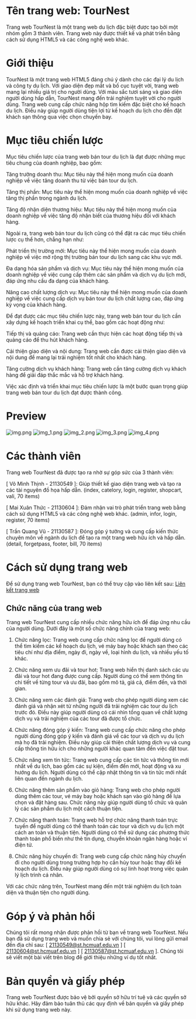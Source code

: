# Tên trang web: TourNest

Trang web TourNest là một trang web du lịch đặc biệt được tạo bởi một nhóm gồm 3 thành viên. Trang web này được thiết kế
và phát triển bằng cách sử dụng HTML5 và các công nghệ web khác.

# Giới thiệu

TourNest là một trang web HTML5 đáng chú ý dành cho các đại lý du lịch và công ty du lịch. Với giao diện đẹp mắt và
bố cục tuyệt vời, trang web mang lại nhiều giá trị cho người dùng. Với màu sắc tươi sáng và giao diện người dùng hấp
dẫn, TourNest mang đến trải nghiệm tuyệt vời cho người dùng. Trang web cung cấp chức năng hộp tìm kiếm đặc biệt cho kế
hoạch du lịch. Điều này giúp người dùng tiện lợi từ kế hoạch du lịch cho đến đặt
khách sạn thông qua việc chọn chuyến bay.

# Mục tiêu chiến lược

Mục tiêu chiến lược của trang web bán tour du lịch là đạt được những mục tiêu chung của doanh nghiệp, bao gồm:

Tăng trưởng doanh thu: Mục tiêu này thể hiện mong muốn của doanh nghiệp về việc tăng doanh thu từ việc bán tour du lịch.

Tăng thị phần: Mục tiêu này thể hiện mong muốn của doanh nghiệp về việc tăng thị phần trong ngành du lịch.

Tăng độ nhận diện thương hiệu: Mục tiêu này thể hiện mong muốn của doanh nghiệp về việc tăng độ nhận biết của thương hiệu đối với khách hàng.

Ngoài ra, trang web bán tour du lịch cũng có thể đặt ra các mục tiêu chiến lược cụ thể hơn, chẳng hạn như:

Phát triển thị trường mới: Mục tiêu này thể hiện mong muốn của doanh nghiệp về việc mở rộng thị trường bán tour du lịch sang các khu vực mới.

Đa dạng hóa sản phẩm và dịch vụ: Mục tiêu này thể hiện mong muốn của doanh nghiệp về việc cung cấp thêm các sản phẩm và dịch vụ du lịch mới, đáp ứng nhu cầu đa dạng của khách hàng.

Nâng cao chất lượng dịch vụ: Mục tiêu này thể hiện mong muốn của doanh nghiệp về việc cung cấp dịch vụ bán tour du lịch chất lượng cao, đáp ứng kỳ vọng của khách hàng.

Để đạt được các mục tiêu chiến lược này, trang web bán tour du lịch cần xây dựng kế hoạch triển khai cụ thể, bao gồm các hoạt động như:

Tiếp thị và quảng cáo: Trang web cần thực hiện các hoạt động tiếp thị và quảng cáo để thu hút khách hàng.

Cải thiện giao diện và nội dung: Trang web cần được cải thiện giao diện và nội dung để mang lại trải nghiệm tốt nhất cho khách hàng.

Tăng cường dịch vụ khách hàng: Trang web cần tăng cường dịch vụ khách hàng để giải đáp thắc mắc và hỗ trợ khách hàng.

Việc xác định và triển khai mục tiêu chiến lược là một bước quan trọng giúp trang web bán tour du lịch đạt được thành công.
# Preview
![img.png](assets/imgReadme/img.png)
![img_1.png](assets/imgReadme/img_1.png)
![img_2.png](assets/imgReadme/img_2.png)
![img_3.png](assets/imgReadme/img_3.png)
![img_4.png](assets/imgReadme/img_4.png)

# Các thành viên

Trang web TourNest đã được tạo ra nhờ sự góp sức của 3 thành viên:

[ Võ Minh Thịnh - 21130549 ]: Giúp thiết kế giao diện trang web và tạo ra các tài nguyên đồ họa hấp dẫn.
(index, catelory, login, register, shopcart, vali, 70 items)

[ Mai Xuân Thức - 21130604 ]: Đảm nhận vai trò phát triển trang web bằng cách sử dụng HTML5 và các công nghệ web khác.
(admin, infor, login, register, 70 items)

[ Trần Quang Vũ - 21130587 ]: Đóng góp ý tưởng và cung cấp kiến thức chuyên môn về ngành du lịch để tạo ra một trang web hữu ích
và hấp dẫn.
(detail, forgetpass, footer, bill, 70 items)

# Cách sử dụng trang web

Để sử dụng trang web TourNest, bạn có thể truy cập vào liên kết
sau: [Liên kết trang web](https://github.com/MinhThinhrine/Do_An_Web)

## Chức năng của trang web

Trang web TourNest cung cấp nhiều chức năng hữu ích để đáp ứng nhu cầu của người dùng. Dưới đây là một số chức năng chính của trang web:

1. Chức năng lọc: Trang web cung cấp chức năng lọc để người dùng có thể tìm kiếm các kế hoạch du lịch, vé máy bay hoặc khách sạn theo các tiêu chí như địa điểm, ngày đi, ngày về, loại hình du lịch, và nhiều yếu tố khác.

2. Chức năng xem ưu đãi và tour hot: Trang web hiển thị danh sách các ưu đãi và tour hot đang được cung cấp. Người dùng có thể xem thông tin chi tiết về từng tour và ưu đãi, bao gồm mô tả, giá cả, điểm đến, và thời gian.

3. Chức năng xem các đánh giá: Trang web cho phép người dùng xem các đánh giá và nhận xét từ những người đã trải nghiệm các tour du lịch trước đó. Điều này giúp người dùng có cái nhìn tổng quan về chất lượng dịch vụ và trải nghiệm của các tour đã được tổ chức.

4. Chức năng đóng góp ý kiến: Trang web cung cấp chức năng cho phép người dùng đóng góp ý kiến và đánh giá về các tour và dịch vụ du lịch mà họ đã trải nghiệm. Điều này giúp cải thiện chất lượng dịch vụ và cung cấp thông tin hữu ích cho những người khác quan tâm đến việc đặt tour.

5. Chức năng xem tin tức: Trang web cung cấp các tin tức và thông tin mới nhất về du lịch, bao gồm các sự kiện, điểm đến mới, hoạt động và xu hướng du lịch. Người dùng có thể cập nhật thông tin và tin tức mới nhất liên quan đến ngành du lịch.

6. Chức năng thêm sản phẩm vào giỏ hàng: Trang web cho phép người dùng thêm các tour, vé máy bay hoặc khách sạn vào giỏ hàng để lựa chọn và đặt hàng sau. Chức năng này giúp người dùng tổ chức và quản lý các sản phẩm du lịch một cách thuận tiện.

7. Chức năng thanh toán: Trang web hỗ trợ chức năng thanh toán trực tuyến để người dùng có thể thanh toán các tour và dịch vụ du lịch một cách an toàn và thuận tiện. Người dùng có thể sử dụng các phương thức thanh toán phổ biến như thẻ tín dụng, chuyển khoản ngân hàng hoặc ví điện tử.

8. Chức năng hủy chuyến đi: Trang web cung cấp chức năng hủy chuyến đi cho người dùng trong trường hợp họ cần hủy tour hoặc thay đổi kế hoạch du lịch. Điều này giúp người dùng có sự linh hoạt trong việc quản lý lịch trình cá nhân.

Với các chức năng trên, TourNest mang đến một trải nghiệm du lịch toàn diện và thuận tiện cho người dùng.


# Góp ý và phản hồi

Chúng tôi rất mong nhận được phản hồi từ bạn về trang web TourNest. Nếu bạn đã sử dụng trang web và muốn chia sẻ với
chúng tôi, vui lòng gửi email đến địa chỉ sau:
[ 21130549@st.hcmuaf.edu.vn ] [ 21130604@st.hcmuaf.edu.vn ] [ 21130587@st.hcmuaf.edu.vn ]. Chúng tôi sẽ viết một bài viết trên blog để giới
thiệu những ví dụ tốt nhất.

# Bản quyền và giấy phép

Trang web TourNest được bảo vệ bởi quyền sở hữu trí tuệ và các quyền sở hữu khác. Hãy đảm bảo tuân thủ các quy định về
bản quyền và giấy phép khi sử dụng trang web này.
